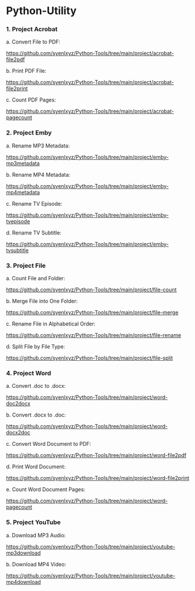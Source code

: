 # Python-Utility

### 1. Project Acrobat

a. Convert File to PDF:

https://github.com/syenlxyz/Python-Tools/tree/main/project/acrobat-file2pdf

b. Print PDF File:

https://github.com/syenlxyz/Python-Tools/tree/main/project/acrobat-file2print

c. Count PDF Pages:

https://github.com/syenlxyz/Python-Tools/tree/main/project/acrobat-pagecount

### 2. Project Emby

a. Rename MP3 Metadata:

https://github.com/syenlxyz/Python-Tools/tree/main/project/emby-mp3metadata

b. Rename MP4 Metadata:

https://github.com/syenlxyz/Python-Tools/tree/main/project/emby-mp4metadata

c. Rename TV Episode:

https://github.com/syenlxyz/Python-Tools/tree/main/project/emby-tvepisode

d. Rename TV Subtitle:

https://github.com/syenlxyz/Python-Tools/tree/main/project/emby-tvsubtitle

### 3. Project File

a. Count File and Folder:

https://github.com/syenlxyz/Python-Tools/tree/main/project/file-count

b. Merge File into One Folder:

https://github.com/syenlxyz/Python-Tools/tree/main/project/file-merge

c. Rename File in Alphabetical Order:

https://github.com/syenlxyz/Python-Tools/tree/main/project/file-rename

d. Split File by File Type:

https://github.com/syenlxyz/Python-Tools/tree/main/project/file-split

### 4. Project Word

a. Convert .doc to .docx:

https://github.com/syenlxyz/Python-Tools/tree/main/project/word-doc2docx

b. Convert .docx to .doc:

https://github.com/syenlxyz/Python-Tools/tree/main/project/word-docx2doc

c. Convert Word Document to PDF:

https://github.com/syenlxyz/Python-Tools/tree/main/project/word-file2pdf

d. Print Word Document:

https://github.com/syenlxyz/Python-Tools/tree/main/project/word-file2print

e. Count Word Document Pages:

https://github.com/syenlxyz/Python-Tools/tree/main/project/word-pagecount

### 5. Project YouTube

a. Download MP3 Audio:

https://github.com/syenlxyz/Python-Tools/tree/main/project/youtube-mp3download

b. Download MP4 Video:

https://github.com/syenlxyz/Python-Tools/tree/main/project/youtube-mp4download